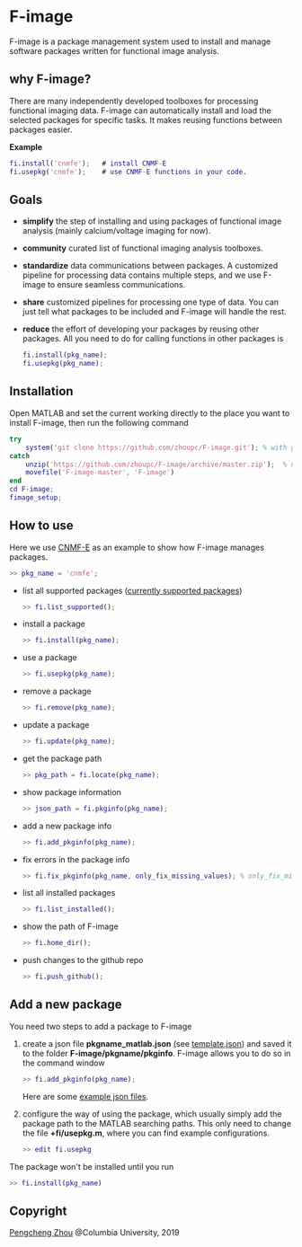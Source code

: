 # F-image
F-image is a package management system used to install and manage software packages written for functional image analysis.

## why F-image?
There are many independently developed toolboxes for processing functional imaging data. F-image can automatically install and load the selected packages for specific tasks. It makes reusing functions between packages easier. 

**Example**
```matlab 
fi.install('cnmfe');   # install CNMF-E 
fi.usepkg('cnmfe');    # use CNMF-E functions in your code. 
```

## Goals
* **simplify** the step of installing and using packages of functional image analysis (mainly calcium/voltage imaging for now). 
  
* **community** curated list of functional imaging analysis toolboxes. 
 
* **standardize** data communications between packages. A customized pipeline for processing data contains multiple steps, and we use F-image to ensure seamless communications. 
  
* **share** customized pipelines for processing one type of data. You can just tell what packages to be included and F-image will handle the rest. 
  
* **reduce** the effort of developing your packages by reusing other packages. All you need to do for calling functions in other packages is 
  ```matlab
  fi.install(pkg_name); 
  fi.usepkg(pkg_name); 
  ```
  
## Installation
Open MATLAB and set the current working directly to the place you want to install F-image, then run the following command 
```matlab 
try
    system('git clone https://github.com/zhoupc/F-image.git'); % with git
catch
    unzip('https://github.com/zhoupc/F-image/archive/master.zip');  % not git installed
    movefile('F-image-master', 'F-image')
end
cd F-image;
fimage_setup; 
```

## How to use 
Here we use [CNMF-E](https://github.com/zhoupc/CNMF_E) as an example to show how F-image manages packages. 

```matlab 
>> pkg_name = 'cnmfe'; 
```

* list all supported packages ([currently supported packages](https://github.com/zhoupc/F-image/blob/master/supported_packages.md))
    ```matlab 
    >> fi.list_supported(); 
    ```
* install a package 
    ```matlab 
    >> fi.install(pkg_name); 
    ```
* use a package 
    ```matlab
    >> fi.usepkg(pkg_name); 
    ```
* remove a package 
    ```matlab 
    >> fi.remove(pkg_name);
    ```
* update a package 
    ```matlab
    >> fi.update(pkg_name);
    ```
* get the package path 
  ```matlab 
  >> pkg_path = fi.locate(pkg_name); 
  ```
* show package information 
    ```matlab
    >> json_path = fi.pkginfo(pkg_name); 
    ```
* add a new package info 
    ```matlab
    >> fi.add_pkginfo(pkg_name); 
    ```
* fix errors in the package info 
    ```matlab
    >> fi.fix_pkginfo(pkg_name, only_fix_missing_values); % only_fix_missing_vlaues (default: true) is a boolean value
    ```
* list all installed packages 
    ```matlab
    >> fi.list_installed(); 
    ```

* show the path of F-image 
    ```matlab
    >> fi.home_dir(); 
    ```
* push changes to the github repo 
  ```matlab
  >> fi.push_github(); 
  ```

## Add a new package
You need two steps to add a package to F-image
1. create a json file **pkgname_matlab.json** (see [template.json](https://github.com/zhoupc/F-image/blob/master/pkgmanage/pkginfo/template.json))  and saved it to the folder **F-image/pkgname/pkginfo**. F-image allows you to do so in the command window 
    ```matlab
    >> fi.add_pkginfo(pkg_name); 
    ```
    Here are some [example json files](https://github.com/zhoupc/F-image/tree/master/pkgmanage/pkginfo). 


2. configure the way of using the package, which usually simply add the package path to the MATLAB searching paths. This only need to change the file **+fi/usepkg.m**, where you can find example configurations.  
    ```matlab 
    >> edit fi.usepkg   
    ```

The package won't be installed until you run

```matlab 
>> fi.install(pkg_name) 
```
    
## Copyright 
[Pengcheng Zhou](https://zhoupc.github.io) @Columbia University, 2019